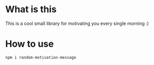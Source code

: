 # What is this
This is a cool small library for motivating you every single morning :)

# How to use
`npm i random-motivation-message`
